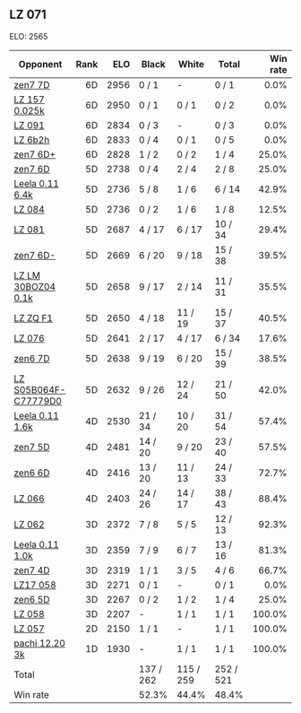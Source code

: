 ## LZ 071 ##

ELO: 2565

Opponent | Rank | ELO | Black | White | Total | Win rate
---------|-----:|----:|-------|-------|-------|-------:
[zen7 7D](zen7%207D.md) | 6D | 2956 | 0 / 1 | - | 0 / 1 | 0.0%
[LZ 157 0.025k](LZ%20157%200.025k.md) | 6D | 2950 | 0 / 1 | 0 / 1 | 0 / 2 | 0.0%
[LZ 091](LZ%20091.md) | 6D | 2834 | 0 / 3 | - | 0 / 3 | 0.0%
[LZ 6b2h](LZ%206b2h.md) | 6D | 2833 | 0 / 4 | 0 / 1 | 0 / 5 | 0.0%
[zen7 6D+](zen7%206D+.md) | 6D | 2828 | 1 / 2 | 0 / 2 | 1 / 4 | 25.0%
[zen7 6D](zen7%206D.md) | 5D | 2738 | 0 / 4 | 2 / 4 | 2 / 8 | 25.0%
[Leela 0.11 6.4k](Leela%200.11%206.4k.md) | 5D | 2736 | 5 / 8 | 1 / 6 | 6 / 14 | 42.9%
[LZ 084](LZ%20084.md) | 5D | 2736 | 0 / 2 | 1 / 6 | 1 / 8 | 12.5%
[LZ 081](LZ%20081.md) | 5D | 2687 | 4 / 17 | 6 / 17 | 10 / 34 | 29.4%
[zen7 6D-](zen7%206D-.md) | 5D | 2669 | 6 / 20 | 9 / 18 | 15 / 38 | 39.5%
[LZ LM 30BOZ04 0.1k](LZ%20LM%2030BOZ04%200.1k.md) | 5D | 2658 | 9 / 17 | 2 / 14 | 11 / 31 | 35.5%
[LZ ZQ F1](LZ%20ZQ%20F1.md) | 5D | 2650 | 4 / 18 | 11 / 19 | 15 / 37 | 40.5%
[LZ 076](LZ%20076.md) | 5D | 2641 | 2 / 17 | 4 / 17 | 6 / 34 | 17.6%
[zen6 7D](zen6%207D.md) | 5D | 2638 | 9 / 19 | 6 / 20 | 15 / 39 | 38.5%
[LZ S05B064F-C77779D0](LZ%20S05B064F-C77779D0.md) | 5D | 2632 | 9 / 26 | 12 / 24 | 21 / 50 | 42.0%
[Leela 0.11 1.6k](Leela%200.11%201.6k.md) | 4D | 2530 | 21 / 34 | 10 / 20 | 31 / 54 | 57.4%
[zen7 5D](zen7%205D.md) | 4D | 2481 | 14 / 20 | 9 / 20 | 23 / 40 | 57.5%
[zen6 6D](zen6%206D.md) | 4D | 2416 | 13 / 20 | 11 / 13 | 24 / 33 | 72.7%
[LZ 066](LZ%20066.md) | 4D | 2403 | 24 / 26 | 14 / 17 | 38 / 43 | 88.4%
[LZ 062](LZ%20062.md) | 3D | 2372 | 7 / 8 | 5 / 5 | 12 / 13 | 92.3%
[Leela 0.11 1.0k](Leela%200.11%201.0k.md) | 3D | 2359 | 7 / 9 | 6 / 7 | 13 / 16 | 81.3%
[zen7 4D](zen7%204D.md) | 3D | 2319 | 1 / 1 | 3 / 5 | 4 / 6 | 66.7%
[LZ17 058](LZ17%20058.md) | 3D | 2271 | 0 / 1 | - | 0 / 1 | 0.0%
[zen6 5D](zen6%205D.md) | 3D | 2267 | 0 / 2 | 1 / 2 | 1 / 4 | 25.0%
[LZ 058](LZ%20058.md) | 3D | 2207 | - | 1 / 1 | 1 / 1 | 100.0%
[LZ 057](LZ%20057.md) | 2D | 2150 | 1 / 1 | - | 1 / 1 | 100.0%
[pachi 12.20 3k](pachi%2012.20%203k.md) | 1D | 1930 | - | 1 / 1 | 1 / 1 | 100.0%
Total | | | 137 / 262 | 115 / 259 | 252 / 521 | 
Win rate| | | 52.3% | 44.4% | 48.4% | 
